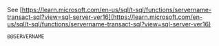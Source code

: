 See [https://learn.microsoft.com/en-us/sql/t-sql/functions/servername-transact-sql?view=sql-server-ver16](https://learn.microsoft.com/en-us/sql/t-sql/functions/servername-transact-sql?view=sql-server-ver16)
```
@@SERVERNAME
```
